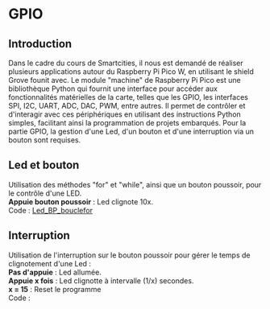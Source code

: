 # GPIO
## Introduction
Dans le cadre du cours de Smartcities, il nous est demandé de réaliser plusieurs applications autour du Raspberry Pi Pico W, en utilisant le shield Grove founit avec.
Le module "machine" de Raspberry Pi Pico est une bibliothèque Python qui fournit une interface pour accéder aux fonctionnalités matérielles de la carte, telles que les GPIO, les interfaces SPI, I2C, UART, ADC, DAC, PWM, entre autres. Il permet de contrôler et d'interagir avec ces périphériques en utilisant des instructions Python simples, facilitant ainsi la programmation de projets embarqués. 
Pour la partie GPIO, la gestion d'une Led, d'un bouton et d'une interruption via un bouton sont requises.
## Led et bouton
Utilisation des méthodes "for" et "while", ainsi que un bouton poussoir, pour le contrôle d'une LED. <br> 
**Appuie bouton poussoir** : Led clignote 10x.<br>
Code : [Led_BP_bouclefor](https://github.com/hepl-leclercq/smartcities/blob/c70cbfda8d6b6343672f47abd695980f2c56ecf3/GPIO/Led_BP_bouclefor)

## Interruption
Utilisation de l'interruption sur le bouton poussoir pour gérer le temps de clignotement d'une Led : <br> 
**Pas d'appuie** : Led allumée. <br>
**Appuie x fois** : Led clignotte à intervalle (1/x) secondes.<br>
**x = 15** : Reset le programme<br>
Code : 
